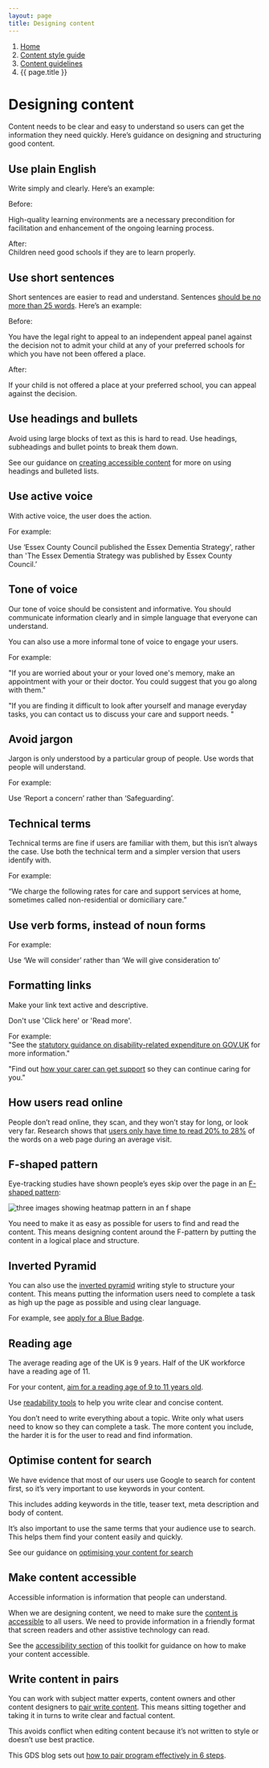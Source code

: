 ```yaml
---
layout: page
title: Designing content
---
```

1. [Home](../../)
2. [Content style guide](../../Content-style-guide)
3. [Content guidelines](../Content-guidelines)
4. {{ page.title }}

# Designing content


Content needs to be clear and easy to understand so users can get the information they need quickly. Here’s guidance on designing and structuring good content.

## Use plain English

Write simply and clearly. Here’s an example:  

Before:

High-quality learning environments are a necessary precondition for facilitation and enhancement of the ongoing learning process.  
  
After:  
Children need good schools if they are to learn properly.

## Use short sentences

Short sentences are easier to read and understand. Sentences [should be no more than 25 words](https://www.gov.uk/guidance/content-design/writing-for-gov-uk). Here’s an example:

Before:

You have the legal right to appeal to an independent appeal panel against the decision not to admit your child at any of your preferred schools for which you have not been offered a place.

After:

If your child is not offered a place at your preferred school, you can appeal against the decision.

## Use headings and bullets

Avoid using large blocks of text as this is hard to read. Use headings, subheadings and bullet points to break them down.  
  
See our guidance on [creating accessible content](creating-an-accessible-pdf) for more on using headings and bulleted lists.

## Use active voice

With active voice, the user does the action.

For example:

Use ‘Essex County Council published the Essex Dementia Strategy', rather than 'The Essex Dementia Strategy was published by Essex County Council.’

## Tone of voice

Our tone of voice should be consistent and informative. You should communicate information clearly and in simple language that everyone can understand.

You can also use a more informal tone of voice to engage your users.

For example:

"If you are worried about your or your loved one's memory, make an appointment with your or their doctor. You could suggest that you go along with them."  
  
"If you are finding it difficult to look after yourself and manage everyday tasks, you can contact us to discuss your care and support needs. "

## Avoid jargon

Jargon is only understood by a particular group of people. Use words that people will understand.

For example:

Use ‘Report a concern’ rather than ‘Safeguarding’.

## Technical terms

Technical terms are fine if users are familiar with them, but this isn’t always the case. Use both the technical term and a simpler version that users identify with.

For example:

“We charge the following rates for care and support services at home, sometimes called non-residential or domiciliary care.”

## Use verb forms, instead of noun forms

For example:

Use ‘We will consider’ rather than ‘We will give consideration to’

## Formatting links

Make your link text active and descriptive.

Don't use 'Click here' or 'Read more'.

For example:  
"See the [statutory guidance on disability-related expenditure on GOV.UK](https://www.gov.uk/government/publications/care-act-statutory-guidance/care-and-support-statutory-guidance#disability-related-expenditure "GOV.UK guidance on disability-related expenditure") for more information."

"Find out [how your carer can get support](https://www.essex.gov.uk/financial-support-for-carers "Support for carers") so they can continue caring for you."

## How users read online

People don’t read online, they scan, and they won’t stay for long, or look very far. Research shows that [users only have time to read 20% to 28%](https://www.nngroup.com/articles/how-little-do-users-read/) of the words on a web page during an average visit.

## F-shaped pattern

Eye-tracking studies have shown people’s eyes skip over the page in an [F-shaped pattern](https://www.nngroup.com/articles/f-shaped-pattern-reading-web-content/):

![three images showing heatmap pattern in an f shape](/public/images/chesfs50-euchomedirs-carolinemccabe-my-documents-my-pictures-images-for-digital-toolkit-f-shape-pattern.jpg?width=500&height=222.3404255319149)

You need to make it as easy as possible for users to find and read the content. This means designing content around the F-pattern by putting the content in a logical place and structure.

## Inverted Pyramid

You can also use the [inverted pyramid](https://www.nngroup.com/articles/inverted-pyramid/) writing style to structure your content. This means putting the information users need to complete a task as high up the page as possible and using clear language.  
  
For example, see [apply for a Blue Badge](https://www.essex.gov.uk/blue-badge/apply-for-a-blue-badge). 

## Reading age

The average reading age of the UK is 9 years. Half of the UK workforce have a reading age of 11.

For your content, [aim for a reading age of 9 to 11 years old](https://contentdesign.london/reading/specifying-a-reading-age-for-web-content/).

Use [readability tools](useful-tools "Useful tools") to help you write clear and concise content.

You don’t need to write everything about a topic. Write only what users need to know so they can complete a task. The more content you include, the harder it is for the user to read and find information.

## Optimise content for search

We have evidence that most of our users use Google to search for content first, so it’s very important to use keywords in your content.

This includes adding keywords in the title, teaser text, meta description and body of content.  
  
It’s also important to use the same terms that your audience use to search. This helps them find your content easily and quickly.

See our guidance on [optimising your content for search](optimise-your-content-for-search)

## Make content accessible

Accessible information is information that people can understand.

When we are designing content, we need to make sure the [content is accessible](https://www.gov.uk/guidance/content-design/planning-content#accessibity) to all users. We need to provide information in a friendly format that screen readers and other assistive technology can read.  
  
See the [accessibility section](/docs/core/accessibility/overview) of this toolkit for guidance on how to make your content accessible.

## Write content in pairs

You can work with subject matter experts, content owners and other content designers to [pair write content](https://gds.blog.gov.uk/2016/09/21/it-takes-2-how-we-use-pair-writing/). This means sitting together and taking it in turns to write clear and factual content.

This avoids conflict when editing content because it’s not written to style or doesn’t use best practice.

This GDS blog sets out [how to pair program effectively in 6 steps](https://gds.blog.gov.uk/2018/02/06/how-to-pair-program-effectively-in-6-steps/).
